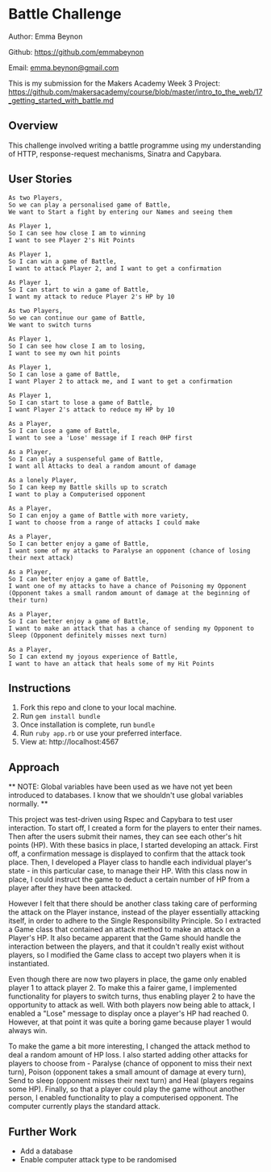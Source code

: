 Battle Challenge
==================

Author: Emma Beynon

Github: https://github.com/emmabeynon

Email: emma.beynon@gmail.com

This is my submission for the Makers Academy Week 3 Project: https://github.com/makersacademy/course/blob/master/intro_to_the_web/17_getting_started_with_battle.md

Overview
---------
This challenge involved writing a battle programme using my understanding of HTTP, response-request mechanisms, Sinatra and Capybara.

User Stories
------------
```
As two Players,
So we can play a personalised game of Battle,
We want to Start a fight by entering our Names and seeing them

As Player 1,
So I can see how close I am to winning
I want to see Player 2's Hit Points

As Player 1,
So I can win a game of Battle,
I want to attack Player 2, and I want to get a confirmation

As Player 1,
So I can start to win a game of Battle,
I want my attack to reduce Player 2's HP by 10

As two Players,
So we can continue our game of Battle,
We want to switch turns

As Player 1,
So I can see how close I am to losing,
I want to see my own hit points

As Player 1,
So I can lose a game of Battle,
I want Player 2 to attack me, and I want to get a confirmation

As Player 1,
So I can start to lose a game of Battle,
I want Player 2's attack to reduce my HP by 10

As a Player,
So I can Lose a game of Battle,
I want to see a 'Lose' message if I reach 0HP first

As a Player,
So I can play a suspenseful game of Battle,
I want all Attacks to deal a random amount of damage

As a lonely Player,
So I can keep my Battle skills up to scratch
I want to play a Computerised opponent

As a Player,
So I can enjoy a game of Battle with more variety,
I want to choose from a range of attacks I could make

As a Player,
So I can better enjoy a game of Battle,
I want some of my attacks to Paralyse an opponent (chance of losing their next attack)

As a Player,
So I can better enjoy a game of Battle,
I want one of my attacks to have a chance of Poisoning my Opponent (Opponent takes a small random amount of damage at the beginning of their turn)

As a Player,
So I can better enjoy a game of Battle,
I want to make an attack that has a chance of sending my Opponent to Sleep (Opponent definitely misses next turn)

As a Player,
So I can extend my joyous experience of Battle,
I want to have an attack that heals some of my Hit Points
```

Instructions
------------
1. Fork this repo and clone to your local machine.
2. Run ```gem install bundle```
3. Once installation is complete, run ```bundle```
4. Run ```ruby app.rb``` or use your preferred interface.
5. View at: http://localhost:4567

Approach
---------
** NOTE: Global variables have been used as we have not yet been introduced to databases.  I know that we shouldn't use global variables normally. **

This project was test-driven using Rspec and Capybara to test user interaction.  To start off, I created a form for the players to enter their names.  Then after the users submit their names, they can see each other's hit points (HP).  With these basics in place, I started developing an attack.  First off, a confirmation message is displayed to confirm that the attack took place.  Then, I developed a Player class to handle each individual player's state - in this particular case, to manage their HP.  With this class now in place, I could instruct the game to deduct a certain number of HP from a player after they have been attacked.  

However I felt that there should be another class taking care of performing the attack on the Player instance, instead of the player essentially attacking itself, in order to adhere to the Single Responsibility Principle.  So I extracted a Game class that contained an attack method to make an attack on a Player's HP.  It also became apparent that the Game should handle the interaction between the players, and that it couldn't really exist without players, so I modified the Game class to accept two players when it is instantiated.  

Even though there are now two players in place, the game only enabled player 1 to attack player 2.  To make this a fairer game, I implemented functionality for players to switch turns, thus enabling player 2 to have the opportunity to attack as well.  With both players now being able to attack, I enabled a "Lose" message to display once a player's HP had reached 0. However, at that point it was quite a boring game because player 1 would always win.  

To make the game a bit more interesting, I changed the attack method to deal a random amount of HP loss.  I also started adding other attacks for players to choose from - Paralyse (chance of opponent to miss their next turn), Poison (opponent takes a small amount of damage at every turn), Send to sleep (opponent misses their next turn) and Heal (players regains some HP).  Finally, so that a player could play the game without another person, I enabled functionality to play a computerised opponent.  The computer currently plays the standard attack.


Further Work
-------------
* Add a database
* Enable computer attack type to be randomised
